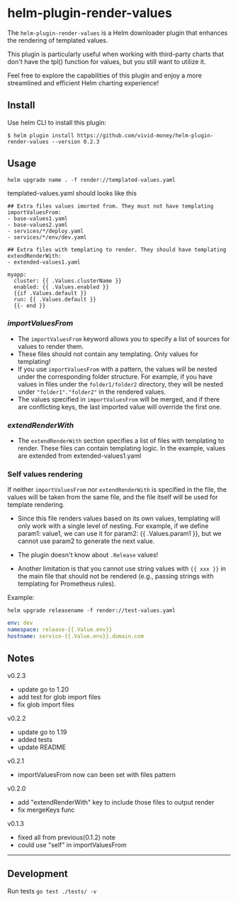 # helm-plugin-render-values

The `helm-plugin-render-values` is a Helm downloader plugin that enhances the rendering of templated values.

This plugin is particularly useful when working with third-party charts that don't have the tpl() function for values, but you still want to utilize it.

Feel free to explore the capabilities of this plugin and enjoy a more streamlined and efficient Helm charting experience!

## Install
Use helm CLI to install this plugin:
```
$ helm plugin install https://github.com/vivid-money/helm-plugin-render-values --version 0.2.3
```

## Usage
```
helm upgrade name . -f render://templated-values.yaml
```
templated-values.yaml should looks like this
```
## Extra files values imorted from. They must not have templating
importValuesFrom: 
- base-values1.yaml
- base-values2.yaml
- services/*/deploy.yaml
- services/*/env/dev.yaml

## Extra files with templating to render. They should have templating
extendRenderWith: 
- extended-values1.yaml

myapp:
  cluster: {{ .Values.clusterName }}
  enabled: {{ .Values.enabled }}
  {{if .Values.default }}
  run: {{ .Values.default }}
  {{- end }}
```
### *importValuesFrom*
- The `importValuesFrom` keyword allows you to specify a list of sources for values to render them.
- These files should not contain any templating. Only values for templating!
- If you use `importValuesFrom` with a pattern, the values will be nested under the corresponding folder structure. For example, if you have values in files under the `folder1/folder2` directory, they will be nested under `"folder1"."folder2"` in the rendered values.
- The values specified in `importValuesFrom` will be merged, and if there are conflicting keys, the last imported value will override the first one.

### *extendRenderWith*
- The `extendRenderWith` section specifies a list of files with templating to render. These files can contain templating logic. In the example, values are extended from extended-values1.yaml

### Self values rendering
If neither `importValuesFrom` nor `extendRenderWith` is specified in the file, the values will be taken from the same file, and the file itself will be used for template rendering.

- Since this file renders values based on its own values, templating will only work with a single level of nesting. For example, if we define param1: value1, we can use it for param2: {{ .Values.param1 }}, but we cannot use param2 to generate the next value.

- The plugin doesn't know about `.Release` values!

- Another limitation is that you cannot use string values with `{{ xxx }}` in the main file that should not be rendered (e.g., passing strings with templating for Prometheus rules).

Example:

`helm upgrade releasename -f render://test-values.yaml`
```test-values.yaml
env: dev
namespace: release-{{.Value.env}}
hostname: service-{{.Value.env}}.domain.com
```
## Notes

v0.2.3
- update go to 1.20
- add test for glob import files
- fix glob import files

v0.2.2
- update go to 1.19
- added tests
- update README

v0.2.1
- importValuesFrom now can been set with files pattern

v0.2.0
- add "extendRenderWith" key to include those files to output render
- fix mergeKeys func

v0.1.3
- fixed all from previous(0.1.2) note
- could use "self" in importValuesFrom

***

## Development

Run tests
`go test ./tests/ -v`
